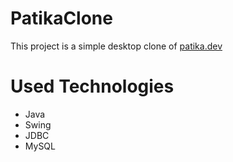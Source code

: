 # PatikaClone

This project is a simple desktop clone of [patika.dev](https://app.patika.dev/)

# Used Technologies
- Java
- Swing
- JDBC
- MySQL